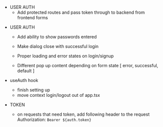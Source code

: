 <!-- BACKEND -->
- USER AUTH
    <!-- DONE - Verify email address is real or remove email check entirely -->
    - Add protected routes and pass token through to backend from frontend forms


<!-- FRONTEND -->
- USER AUTH
    <!-- - password & Confirm password: pass entered password into confirm password input and verify they match DONE -->
    - Add ability to show passwords entered
    <!-- - fix confirm_password DONE -->
    <!-- - Get login/signup working with backend DONE -->
    - Make dialog close with successful login
    - Proper loading and error states on login/signup

    - Different pop up content depending on form state [ error, successful, default ]

- useAuth hook
    - finish setting up
    - move context login/logout out of app.tsx

- TOKEN
    - on requests that need token, add following header to the request
    Authorization: `Bearer ${auth.token}`
